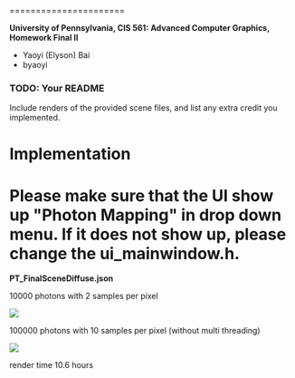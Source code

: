 ======================

**University of Pennsylvania, CIS 561: Advanced Computer Graphics, Homework Final II**

* Yaoyi (Elyson) Bai
* byaoyi

### TODO: Your README
Include renders of the provided scene files, and list any extra credit you
implemented.

# **Implementation** #

# Please make sure that the UI show up "Photon Mapping" in drop down menu. If it does not show up, please change the ui_mainwindow.h. #

**PT_FinalSceneDiffuse.json**

10000 photons with 2 samples per pixel

![](http://i.imgur.com/gM3kdcv.jpg)

100000 photons with 10 samples per pixel
(without multi threading)

![](http://i.imgur.com/JnKi32Q.jpg)

render time 10.6 hours

